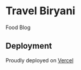 # Travel Biryani

Food Blog

## Deployment
Proudly deployed on [Vercel](https://vercel.com/kamran-alis-projects-f70dc759/travel-biryani)

